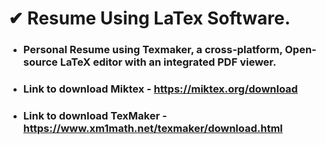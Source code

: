 # ✔ Resume Using LaTex Software.
- ### Personal Resume using Texmaker, a cross-platform, Open-source LaTeX editor with an integrated PDF viewer.
- ### Link to download Miktex - https://miktex.org/download
- ### Link to download TexMaker - https://www.xm1math.net/texmaker/download.html